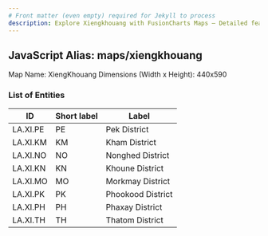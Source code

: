 ```yaml
---
# Front matter (even empty) required for Jekyll to process
description: Explore Xiengkhouang with FusionCharts Maps – Detailed features for seamless integration. Try now & enhance your data visualization today! 
---
```


## JavaScript Alias: maps/xiengkhouang

Map Name: XiengKhouang
Dimensions (Width x Height): 440x590

### List of Entities

ID | Short label | Label
---|---|---|
LA.XI.PE|PE|Pek District
LA.XI.KM|KM|Kham District
LA.XI.NO|NO|Nonghed District
LA.XI.KN|KN|Khoune District
LA.XI.MO|MO|Morkmay District
LA.XI.PK|PK|Phookood District
LA.XI.PH|PH|Phaxay District
LA.XI.TH|TH|Thatom District